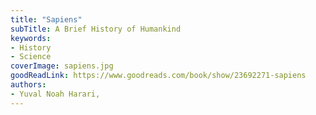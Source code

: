 ```yaml
---
title: "Sapiens"
subTitle: A Brief History of Humankind
keywords:
- History
- Science
coverImage: sapiens.jpg
goodReadLink: https://www.goodreads.com/book/show/23692271-sapiens
authors:
- Yuval Noah Harari,
---
```


